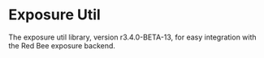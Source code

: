 # Exposure Util

The exposure util library, version r3.4.0-BETA-13, for easy integration with the Red Bee exposure backend.